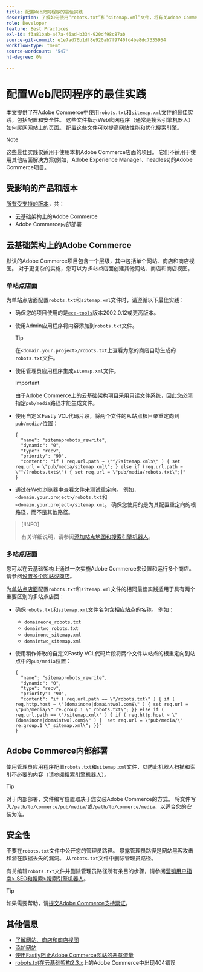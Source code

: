 ```yaml
---
title: 配置Web爬网程序的最佳实践
description: 了解如何使用“robots.txt”和“sitemap.xml”文件，将有关Adobe Commerce网站的说明传递给Web爬网程序。
role: Developer
feature: Best Practices
exl-id: f3a81bab-a47a-46ad-b334-920df98c87ab
source-git-commit: e1e7ad76b1df8e920ab7f9740fd4be8dc7335954
workflow-type: tm+mt
source-wordcount: '547'
ht-degree: 0%

---
```



# 配置Web爬网程序的最佳实践

本文提供了在Adobe Commerce中使用`robots.txt`和`sitemap.xml`文件的最佳实践，包括配置和安全性。 这些文件指示Web爬网程序（通常是搜索引擎机器人）如何爬网网站上的页面。 配置这些文件可以提高网站性能和优化搜索引擎。

>[!NOTE]
>
>这些最佳实践仅适用于使用本机Adobe Commerce店面的项目。 它们不适用于使用其他店面解决方案(例如，Adobe Experience Manager、headless)的Adobe Commerce项目。

## 受影响的产品和版本

[所有受支持的版本](../../../release/versions.md)，共：

- 云基础架构上的Adobe Commerce
- Adobe Commerce内部部署

## 云基础架构上的Adobe Commerce

默认的Adobe Commerce项目包含一个层级，其中包括单个网站、商店和商店视图。 对于更复杂的实施，您可以为&#x200B;_多站点_&#x200B;店面创建其他网站、商店和商店视图。

### 单站点店面

为单站点店面配置`robots.txt`和`sitemap.xml`文件时，请遵循以下最佳实践：

- 确保您的项目使用的是[`ece-tools`](https://devdocs.magento.com/cloud/release-notes/ece-release-notes.html)版本2002.0.12或更高版本。
- 使用Admin应用程序将内容添加到`robots.txt`文件。

  >[!TIP]
  >
  >在`<domain.your.project>/robots.txt`上查看为您的商店自动生成的`robots.txt`文件。

- 使用管理员应用程序生成`sitemap.xml`文件。

  >[!IMPORTANT]
  >
  >由于Adobe Commerce上的云基础架构项目采用只读文件系统，因此您必须指定`pub/media`路径才能生成文件。

- 使用自定义Fastly VCL代码片段，将两个文件的从站点根目录重定向到`pub/media/`位置：

  ```vcl
  {
    "name": "sitemaprobots_rewrite",
    "dynamic": "0",
    "type": "recv",
    "priority": "90",
    "content": "if ( req.url.path ~ \"^/?sitemap.xml$\" ) { set req.url = \"pub/media/sitemap.xml\"; } else if (req.url.path ~ \"^/?robots.txt$\") { set req.url = \"pub/media/robots.txt\";}"
  }
  ```

- 通过在Web浏览器中查看文件来测试重定向。 例如，`<domain.your.project>/robots.txt`和`<domain.your.project>/sitemap.xml`。 确保您使用的是为其配置重定向的根路径，而不是其他路径。

>[!INFO]
>
>有关详细说明，请参阅[添加站点地图和搜索引擎机器人](https://devdocs.magento.com/cloud/trouble/robots-sitemap.html)。


### 多站点店面

您可以在云基础架构上通过一次实施Adobe Commerce来设置和运行多个商店。 请参阅[设置多个网站或商店](https://devdocs.magento.com/cloud/project/project-multi-sites.html)。

为[单站点店面](#single-site-storefronts)配置`robots.txt`和`sitemap.xml`文件的相同最佳实践适用于具有两个重要区别的多站点店面：

- 确保`robots.txt`和`sitemap.xml`文件名包含相应站点的名称。 例如：
   - `domaineone_robots.txt`
   - `domaintwo_robots.txt`
   - `domainone_sitemap.xml`
   - `domaintwo_sitemap.xml`

- 使用稍作修改的自定义Fastly VCL代码片段将两个文件从站点的根重定向到站点中的`pub/media`位置：

  ```vcl
  {
    "name": "sitemaprobots_rewrite",
    "dynamic": "0",
    "type": "recv",
    "priority": "90",
    "content": "if ( req.url.path == \"/robots.txt\" ) { if ( req.http.host ~ \"(domainone|domaintwo).com$\" ) { set req.url = \"pub/media/\" re.group.1 \"_robots.txt\"; }} else if ( req.url.path == \"/sitemap.xml\" ) { if ( req.http.host ~ \"(domainone|domaintwo).com$\" ) {  set req.url = \"pub/media/\" re.group.1 \"_sitemap.xml\"; }}"
  }
  ```

## Adobe Commerce内部部署

使用管理员应用程序配置`robots.txt`和`sitemap.xml`文件，以防止机器人扫描和索引不必要的内容（请参阅[搜索引擎机器人](https://experienceleague.adobe.com/docs/commerce-admin/marketing/seo/seo-overview.html#search-engine-robots)）。

>[!TIP]
>
>对于内部部署，文件编写位置取决于您安装Adobe Commerce的方式。 将文件写入`/path/to/commerce/pub/media/`或`/path/to/commerce/media`，以适合您的安装为准。

## 安全性

不要在`robots.txt`文件中公开您的管理员路径。 暴露管理员路径是网站黑客攻击和潜在数据丢失的漏洞。 从`robots.txt`文件中删除管理员路径。

有关编辑`robots.txt`文件并删除管理员路径所有条目的步骤，请参阅[营销用户指南> SEO和搜索>搜索引擎机器人](https://experienceleague.adobe.com/docs/commerce-admin/marketing/seo/seo-overview.html#search-engine-robots)。

>[!TIP]
>
>如果需要帮助，请[提交Adobe Commerce支持票证](https://experienceleague.adobe.com/docs/commerce-knowledge-base/kb/help-center-guide/magento-help-center-user-guide.html#submit-ticket)。

## 其他信息

- [了解网站、商店和商店视图](https://devdocs.magento.com/cloud/configure/configure-best-practices.html#sites)
- [添加网站](https://docs.magento.com/user-guide/stores/stores-all-create-website.html)
- [使用Fastly阻止Adobe Commerce网站的恶意流量](https://devdocs.magento.com/cloud/cdn/fastly-vcl-blocking.html)
- [robots.txt在云基础架构2.3.x](https://experienceleague.adobe.com/docs/commerce-knowledge-base/kb/troubleshooting/miscellaneous/robots.txt-gives-404-error-magento-commerce-cloud-2.3.x.html)上的Adobe Commerce中出现404错误
